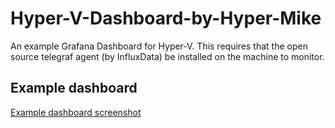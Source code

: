 # Hyper-V-Dashboard-by-Hyper-Mike
An example Grafana Dashboard for Hyper-V. This requires that the open source telegraf agent (by InfluxData) be installed on the machine to monitor.

## Example dashboard

[Example dashboard screenshot](https://github.com/mikenizo808/Hyper-V-Dashboard-by-Hyper-Mike/blob/main/Example%20dashboard%20screenshot.jpeg)




